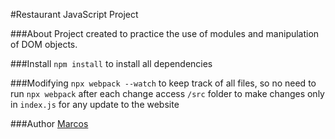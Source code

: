 #Restaurant JavaScript Project

###About
Project created to practice the use of modules and manipulation of DOM objects.

###Install
`npm install` to install all dependencies

###Modifying
`npx webpack --watch` to keep track of all files, so no need to run `npx webpack` after each change
access `/src` folder to make changes only in `index.js` for any update to the website

###Author
[Marcos](https://github.com/DevMFernandes)